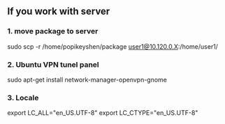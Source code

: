 ## If you work with server


### 1. move package to server
sudo scp -r /home/popikeyshen/package user1@10.120.0.X:/home/user1/

### 2. Ubuntu VPN tunel panel
sudo apt-get install network-manager-openvpn-gnome

### 3. Locale
export LC_ALL="en_US.UTF-8"
export LC_CTYPE="en_US.UTF-8"


